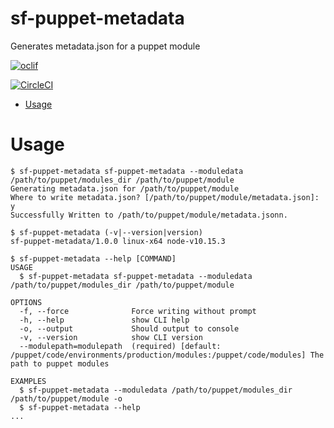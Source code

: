 sf-puppet-metadata
==================

Generates metadata.json for a puppet module

[![oclif](https://img.shields.io/badge/cli-oclif-brightgreen.svg)](https://oclif.io)
<!-- [![Version](https://img.shields.io/npm/v/sf-puppet-metadata.svg)](https://npmjs.org/package/sf-puppet-metadata) -->
[![CircleCI](https://circleci.com/gh/StevePorter92/sf-puppet-metadata.svg?style=svg&circle-token=dcef9f0fac2d02df3c7a9900750b2b7d89f4064a)](https://circleci.com/gh/StevePorter92/sf-puppet-metadata)
<!-- [![Downloads/week](https://img.shields.io/npm/dw/sf-puppet-metadata.svg)](https://npmjs.org/package/sf-puppet-metadata) -->
<!-- [![License](https://img.shields.io/npm/l/sf-puppet-metadata.svg)](https://github.com/StevePorter92/sf-puppet-metadata/blob/master/package.json) -->

<!-- toc -->
* [Usage](#usage)
<!-- tocstop -->
# Usage
<!-- usage -->
```sh-session
$ sf-puppet-metadata sf-puppet-metadata --moduledata /path/to/puppet/modules_dir /path/to/puppet/module
Generating metadata.json for /path/to/puppet/module
Where to write metadata.json? [/path/to/puppet/module/metadata.json]: y
Successfully Written to /path/to/puppet/module/metadata.jsonn.

$ sf-puppet-metadata (-v|--version|version)
sf-puppet-metadata/1.0.0 linux-x64 node-v10.15.3

$ sf-puppet-metadata --help [COMMAND]
USAGE
  $ sf-puppet-metadata sf-puppet-metadata --moduledata /path/to/puppet/modules_dir /path/to/puppet/module

OPTIONS
  -f, --force              Force writing without prompt
  -h, --help               show CLI help
  -o, --output             Should output to console
  -v, --version            show CLI version
  --modulepath=modulepath  (required) [default: /puppet/code/environments/production/modules:/puppet/code/modules] The path to puppet modules

EXAMPLES
  $ sf-puppet-metadata --moduledata /path/to/puppet/modules_dir /path/to/puppet/module -o
  $ sf-puppet-metadata --help
...
```
<!-- usagestop -->

